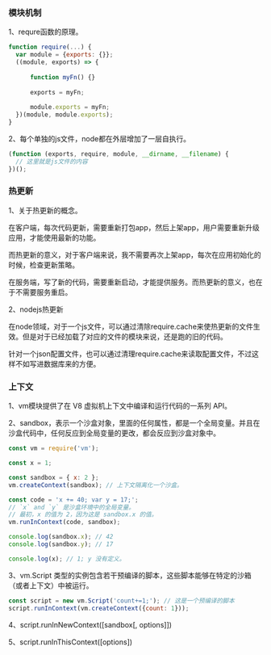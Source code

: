 ### 模块机制

1、requre函数的原理。
```javascript
function require(...) {
  var module = {exports: {}};
  ((module, exports) => {
      
      function myFn() {}
      
      exports = myFn;
      
      module.exports = myFn;
  })(module, module.exports);
}
```
2、每个单独的js文件，node都在外层增加了一层自执行。

```javascript
(function (exports, require, module, __dirname, __filename) {
  // 这里就是js文件的内容
})();
```

### 热更新

1、关于热更新的概念。

在客户端，每次代码更新，需要重新打包app，然后上架app，用户需要重新升级应用，才能使用最新的功能。

而热更新的意义，对于客户端来说，我不需要再次上架app，每次在应用初始化的时候，检查更新策略。

在服务端，写了新的代码，需要重新启动，才能提供服务。而热更新的意义，也在于不需要服务重启。

2、nodejs热更新

在node领域，对于一个js文件，可以通过清除require.cache来使热更新的文件生效。但是对于已经加载了对应的文件的模块来说，还是跑的旧的代码。

针对一个json配置文件，也可以通过清理require.cache来读取配置文件，不过这样不如写进数据库来的方便。

### 上下文

1、vm模块提供了在 V8 虚拟机上下文中编译和运行代码的一系列 API。


2、sandbox，表示一个沙盒对象，里面的任何属性，都是一个全局变量。并且在沙盒代码中，任何反应到全局变量的更改，都会反应到沙盒对象中。

```javascript
const vm = require('vm');

const x = 1;

const sandbox = { x: 2 };
vm.createContext(sandbox); // 上下文隔离化一个沙盒。

const code = 'x += 40; var y = 17;';
// `x` and `y` 是沙盒环境中的全局变量。
// 最初，x 的值为 2，因为这是 sandbox.x 的值。
vm.runInContext(code, sandbox);

console.log(sandbox.x); // 42
console.log(sandbox.y); // 17

console.log(x); // 1; y 没有定义。
```

3、vm.Script 类型的实例包含若干预编译的脚本，这些脚本能够在特定的沙箱（或者上下文）中被运行。

```javascript
const script = new vm.Script('count+=1;'); // 这是一个预编译的脚本
script.runInContext(vm.createContext({count: 1}));
```

4、script.runInNewContext([sandbox[, options]])

5、script.runInThisContext([options])





